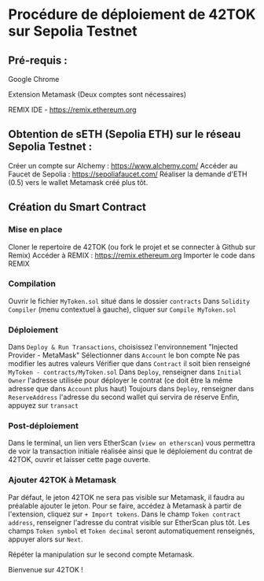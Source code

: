 # Procédure de déploiement de 42TOK sur Sepolia Testnet

## Pré-requis :
Google Chrome

Extension Metamask (Deux comptes sont nécessaires)

REMIX IDE - https://remix.ethereum.org

## Obtention de sETH (Sepolia ETH) sur le réseau Sepolia Testnet :
Créer un compte sur Alchemy : https://www.alchemy.com/
Accéder au Faucet de Sepolia : https://sepoliafaucet.com/
Réaliser la demande d'ETH (0.5) vers le wallet Metamask créé plus tôt.

## Création du Smart Contract

### Mise en place
Cloner le repertoire de 42TOK (ou fork le projet et se connecter à Github sur Remix)
Accéder à REMIX : https://remix.ethereum.org
Importer le code dans REMIX

### Compilation
Ouvrir le fichier `MyToken.sol` situé dans le dossier `contracts`
Dans `Solidity Compiler` (menu contextuel à gauche), cliquer sur `Compile MyToken.sol`

### Déploiement
Dans `Deploy & Run Transactions`, choisissez l'environnement "Injected Provider - MetaMask"
Sélectionner dans `Account` le bon compte
Ne pas modifier les autres valeurs
Vérifier que dans `Contract` il soit bien renseigné `MyToken - contracts/MyToken.sol`
Dans `Deploy`, renseigner dans `Initial Owner` l'adresse utilisée pour déployer le contrat (ce doit être la même adresse que dans `Account` plus haut)
Toujours dans `Deploy`, renseigner dans `ReserveAddress` l'adresse du second wallet qui servira de réserve
Enfin, appuyez sur `transact`

### Post-déploiement
Dans le terminal, un lien vers EtherScan (`view on etherscan`) vous permettra de voir la transaction initiale réalisée ainsi que le déploiement du contrat de 42TOK, ouvrir et laisser cette page ouverte.

### Ajouter 42TOK à Metamask
Par défaut, le jeton 42TOK ne sera pas visible sur Metamask, il faudra au préalable ajouter le jeton. Pour se faire, accédez à Metamask à partir de l'extension, cliquez sur `+ Import tokens`.  Dans le champ `Token contract address`, renseigner l'adresse du contrat visible sur EtherScan plus tôt. Les champs `Token symbol` et `Token decimal` seront automatiquement renseignés, appuyer alors sur `Next`.

Répéter la manipulation sur le second compte Metamask.

Bienvenue sur 42TOK !
